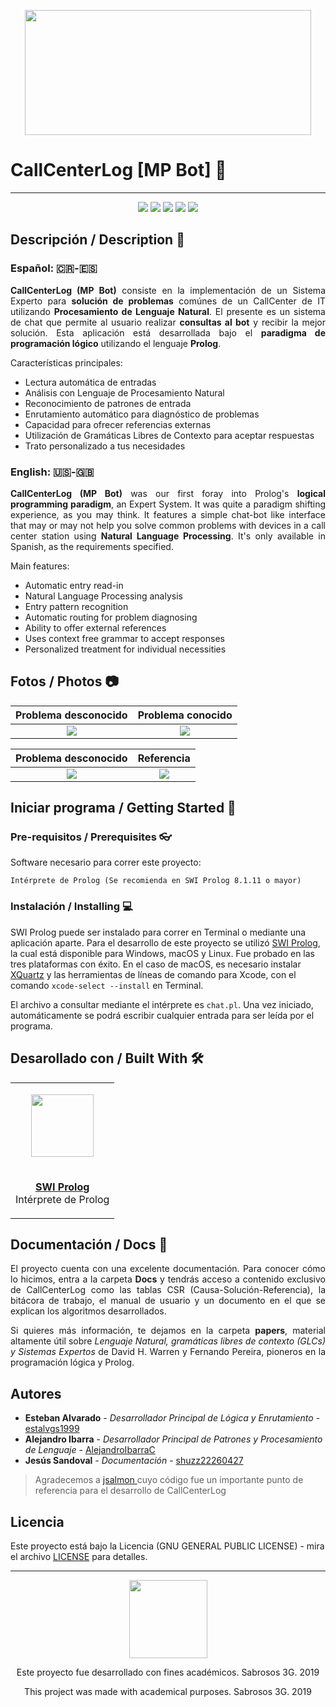 <p align="center"> 
    <img src="https://bit.ly/2lAfnUw" height="200" width="458"/>
</p>

# CallCenterLog [MP Bot] 🤖
***
<p align="center">
  <img
       src="https://camo.githubusercontent.com/a3469255f3fcdead1593919251ab6f438744e9be/68747470733a2f2f63692e6170707665796f722e636f6d2f6170692f70726f6a656374732f7374617475732f346f3338706c743078626f31756263382f6272616e63682f6d61737465723f7376673d74727565">
  
  <img src = "https://res.cloudinary.com/estalvgs1999/image/upload/v1559747654/CE2103/Badges/platform-windows__macos_linux-blue_s17cqw.svg">
  
  <img src= "https://img.shields.io/badge/contributors-3-brightgreen">
  
  <img src = "https://camo.githubusercontent.com/ec385922fa349d9c349f34b7f3bf311843e35ba8/68747470733a2f2f696d672e736869656c64732e696f2f62616467652f4c6963656e73652d47504c76332d626c75652e737667">
  <img src="https://camo.githubusercontent.com/bc442b82f9ee7ab250bdee5c6fd1f61ee3965952/68747470733a2f2f6170692e636f646163792e636f6d2f70726f6a6563742f62616467652f47726164652f6431313438336130636335633465626439646134666639663763643536363930">
</p>

## Descripción / Description 📄

### Español: 🇨🇷-🇪🇸

<p align="justify">
    <b>CallCenterLog (MP Bot)</b> consiste en la implementación de un Sistema Experto para <b>solución de problemas</b> comúnes de un CallCenter de IT utilizando <b>Procesamiento de Lenguaje Natural</b>. El presente es un sistema de chat que permite al usuario realizar <b>consultas al bot</b> y recibir la mejor solución. Esta aplicación está desarrollada bajo el <b>paradigma de programación lógico</b> utilizando el lenguaje <b>Prolog</b>. 
</p>

Características principales:

* Lectura automática de entradas
* Análisis con Lenguaje de Procesamiento Natural
* Reconocimiento de patrones de entrada
* Enrutamiento automático para diagnóstico de problemas
* Capacidad para ofrecer referencias externas
* Utilización de Gramáticas Libres de Contexto para aceptar respuestas
* Trato personalizado a tus necesidades

### English: 🇺🇸-🇬🇧

<p align="justify">
    <b>CallCenterLog (MP Bot)</b> was our first foray into Prolog's <b>logical programming paradigm</b>, an Expert System. It was quite a paradigm shifting experience, as you may think. It features a simple chat-bot like interface that may or may not help you solve common problems with devices in a call center station using <b>Natural Language Processing</b>. It's only available in Spanish, as the requirements specified. 
</p>

Main features:

* Automatic entry read-in
* Natural Language Processing analysis
* Entry pattern recognition
* Automatic routing for problem diagnosing
* Ability to offer external references
* Uses context free grammar to accept responses
* Personalized treatment for individual necessities

## Fotos / Photos 📷

Problema desconocido                        | Problema conocido                      |
:------------------------------:|:------------------------------:
![](https://res.cloudinary.com/alejandroi/image/upload/v1590682159/TEC/GitHub%20Readme%20Assets/callcenterlog-e1.png)  |  ![](https://res.cloudinary.com/alejandroi/image/upload/v1590682159/TEC/GitHub%20Readme%20Assets/callcenterlog-e2.png)

Problema desconocido                       |Referencia              |
:-------------------------:|:-------------------------:
![](https://res.cloudinary.com/alejandroi/image/upload/v1590682160/TEC/GitHub%20Readme%20Assets/callcenterlog-e3.png)  |  ![](https://res.cloudinary.com/alejandroi/image/upload/v1590682159/TEC/GitHub%20Readme%20Assets/callcenterlog-e4.png)

## Iniciar programa / Getting Started 🚀

### Pre-requisitos / Prerequisites 👓

Software necesario para correr este proyecto:

```
Intérprete de Prolog (Se recomienda en SWI Prolog 8.1.11 o mayor)
```

### Instalación / Installing 💻

SWI Prolog puede ser instalado para correr en Terminal o mediante una aplicación aparte. Para el desarrollo de este proyecto se utilizó [SWI Prolog](https://www.swi-prolog.org/Download.html), la cual está disponible para Windows, macOS y Linux. Fue probado en las tres plataformas con éxito. En el caso de macOS, es necesario instalar [XQuartz](https://www.xquartz.org) y las herramientas de líneas de comando para Xcode, con el comando ```xcode-select --install``` en Terminal.

El archivo a consultar mediante el intérprete es ```chat.pl```. Una vez iniciado, automáticamente se podrá escribir cualquier entrada para ser leída por el programa.

## Desarollado con / Built With 🛠

<table>
  <tr>
    <td>
      <p align=center><img src="https://starbeamrainbowlabs.com/images/logos/swi-prolog.svg" width="100"></p>
    </td>
  </tr>
  
  <tr>
    <td>
      <p align=center><a href="https://www.swi-prolog.org"><b>SWI Prolog</b></a>
      </br>Intérprete de Prolog</p>
    </td>
  </tr>
</table>

## Documentación / Docs 📖

<p align='justify'> El proyecto cuenta con una excelente documentación. Para conocer cómo lo hicimos, entra a la carpeta <b>Docs</b> y tendrás acceso a contenido exclusivo de CallCenterLog como las tablas CSR (Causa-Solución-Referencia), la bitácora de trabajo, el manual de usuario y un documento en el que se explican los algoritmos desarrollados.</p>
    
<p align='justify'>Si quieres más información, te dejamos en la carpeta <b>papers</b>, material altamente útil sobre <i>Lenguaje Natural, gramáticas libres de contexto (GLCs) y Sistemas Expertos</i> de David H. Warren y Fernando Pereira, pioneros en la programación lógica y Prolog.</p>

## Autores

* **Esteban Alvarado** - *Desarrollador Principal de Lógica y Enrutamiento* - [estalvgs1999](https://github.com/estalvgs1999)
* **Alejandro Ibarra** - *Desarrollador Principal de Patrones y Procesamiento de Lenguaje* - [AlejandroIbarraC](https://github.com/AlejandroIbarraC)
* **Jesús Sandoval** - *Documentación* - [shuzz22260427](https://github.com/shuzz22260427)

> Agradecemos a <a href="https://github.com/jlsalmon/chatbot">jsalmon </a> cuyo código fue un importante punto de referencia para el desarrollo de CallCenterLog

## Licencia
Este proyecto está bajo la Licencia (GNU GENERAL PUBLIC LICENSE) - mira el archivo [LICENSE](https://bit.ly/2HvVhCP) para detalles.

***
<p align="center">
<img src="https://bit.ly/2lt9Sqt" width="125"/>
</p>
<p align="center">Este proyecto fue desarrollado con fines académicos. Sabrosos 3G. 2019</p>
<p align="center">This project was made with academical purposes. Sabrosos 3G. 2019</p
```
